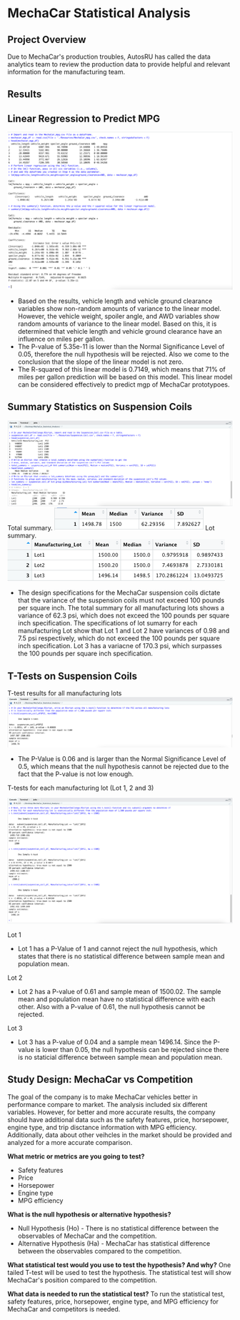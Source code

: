 # MechaCar Statistical Analysis

## Project Overview

Due to MechaCar's production troubles, AutosRU has called the data analytics team to review the production data to provide helpful and relevant information for the manufacturing team.



## Results

## Linear Regression to Predict MPG

![](https://github.com/EnoVaqari/MechaCar_Statistical_Analysis/blob/main/Images/1.png)

* Based on the results, vehicle length and vehicle ground clearance variables show non-random amounts of variance to the linear model. However, the vehicle weight, spoiler angle, and AWD variables show random amounts of variance to the linear model. Based on this, it is determined that vehicle length and vehicle ground clearance have an influence on miles per gallon.
* The P-value of 5.35e-11 is lower than the Normal Significance Level of 0.05, therefore the null hypothesis will be rejected. Also we come to the conclusion that the slope of the linear model is not zero.
* The R-squared of this linear model is 0.7149, which means that 71% of miles per gallon prediction will be based on this model. This linear model can be considered effectively to predict mgp of MechaCar prototypoes.

## Summary Statistics on Suspension Coils

![](https://github.com/EnoVaqari/MechaCar_Statistical_Analysis/blob/main/Images/2.png)
Total summary.
![](https://github.com/EnoVaqari/MechaCar_Statistical_Analysis/blob/main/Images/total_summary.png)
Lot summary.
![](https://github.com/EnoVaqari/MechaCar_Statistical_Analysis/blob/main/Images/lot_summary.png)

* The design specifications for the MechaCar suspension coils dictate that the variance of the suspension coils must not exceed 100 pounds per square inch. The total summary for all manufacturing lots shows a variance of 62.3 psi, which does not exceed the 100 pounds per square inch specification. The specifications of lot sumarry for each manufacturing Lot show that Lot 1 and Lot 2 have variances of 0.98 and 7.5 psi respectively, which do not exceed the 100 pounds per square inch specification. Lot 3 has a variacne of 170.3 psi, which surpasses the 100 pounds per square inch specification.


## T-Tests on Suspension Coils
T-test results for all manufacturing lots
![](https://github.com/EnoVaqari/MechaCar_Statistical_Analysis/blob/main/Images/3.png)

* The P-Value is 0.06 and is larger than the Normal Significance Level of 0.5, which means that the null hypothesis cannot be rejected due to the fact that the P-value is not low enough. 

T-tests for each manufacturing lot (Lot 1, 2 and 3)

![](https://github.com/EnoVaqari/MechaCar_Statistical_Analysis/blob/main/Images/4.png)

Lot 1

* Lot 1 has a P-Value of 1 and cannot reject the null hypothesis, which states that there is no statistical difference between sample mean and population mean.

Lot 2

* Lot 2 has a P-value of 0.61 and sample mean of 1500.02. The sample mean and population mean have no statistical difference with each other. Also with a P-value of 0.61, the null hypothesis cannot be rejected.

Lot 3

*  Lot 3 has a P-value of 0.04 and a sample mean 1496.14. Since the P-value is lower than 0.05, the null hypothesis can be rejected since there is no staticial difference between sample mean and population mean.

## Study Design: MechaCar vs Competition

The goal of the company is to make MechaCar vehicles better in performance compare to market. The analysis included six different variables. However, for better and more accurate results, the company should have additional data such as the safety features, price, horsepower, engine type, and trip disctance information with MPG efficiency. Additionally, data about other veihcles in the market should be provided and analyzed for a more accurate comparison.


**What metric or metrics are you going to test?**

* Safety features
* Price
* Horsepower
* Engine type
* MPG efficiency

**What is the null hypothesis or alternative hypothesis?**

* Null Hypothesis (Ho) -  There is no statistical difference between the observables of MechaCar and the competition.
* Alternative Hypothesis (Ha) - MechaCar has statistical difference between the observables compared to the competition.

**What statistical test would you use to test the hypothesis? And why?**
One tailed T-test will be used to test the hypothesis. The statistical test will show MechaCar's position compared to the competition. 


**What data is needed to run the statistical test?**
To run the statistical test, safety features, price, horsepower, engine type, and MPG efficiency for MechaCar and competitors is needed.
